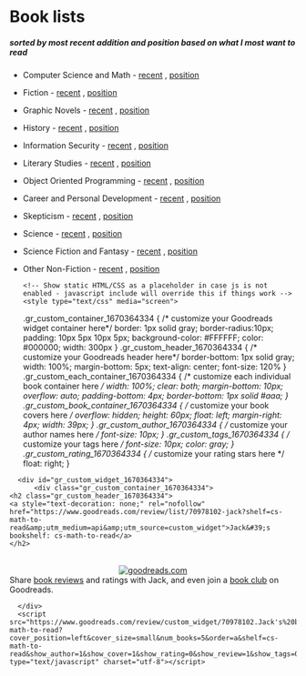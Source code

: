 # Book lists
#####  sorted by most recent addition and position based on what I most want to read

* Computer Science and Math - [recent](https://www.goodreads.com/review/list/70978102-jack?order=a&ref=nav_mybooks&shelf=cs-math-to-read&sort=position) , [position](https://www.goodreads.com/review/list/70978102-jack?shelf=cs-math-to-read&utm_medium=api&utm_source=custom_widget)
* Fiction - [recent]() , [position]()
* Graphic Novels - [recent]() , [position]()
* History - [recent]() , [position]()
* Information Security - [recent]() , [position]()
* Literary Studies - [recent]() , [position]()
* Object Oriented Programming - [recent]() , [position]()
* Career and Personal Development - [recent]() , [position]()
* Skepticism - [recent]() , [position]()
* Science - [recent]() , [position]()
* Science Fiction and Fantasy - [recent]() , [position]()
* Other Non-Fiction - [recent]() , [position]()

      <!-- Show static HTML/CSS as a placeholder in case js is not enabled - javascript include will override this if things work -->
      <style type="text/css" media="screen">
  .gr_custom_container_1670364334 {
    /* customize your Goodreads widget container here*/
    border: 1px solid gray;
    border-radius:10px;
    padding: 10px 5px 10px 5px;
    background-color: #FFFFFF;
    color: #000000;
    width: 300px
  }
  .gr_custom_header_1670364334 {
    /* customize your Goodreads header here*/
    border-bottom: 1px solid gray;
    width: 100%;
    margin-bottom: 5px;
    text-align: center;
    font-size: 120%
  }
  .gr_custom_each_container_1670364334 {
    /* customize each individual book container here */
    width: 100%;
    clear: both;
    margin-bottom: 10px;
    overflow: auto;
    padding-bottom: 4px;
    border-bottom: 1px solid #aaa;
  }
  .gr_custom_book_container_1670364334 {
    /* customize your book covers here */
    overflow: hidden;
    height: 60px;
      float: left;
      margin-right: 4px;
      width: 39px;
  }
  .gr_custom_author_1670364334 {
    /* customize your author names here */
    font-size: 10px;
  }
  .gr_custom_tags_1670364334 {
    /* customize your tags here */
    font-size: 10px;
    color: gray;
  }
  .gr_custom_rating_1670364334 {
    /* customize your rating stars here */
    float: right;
  }
</style>

      <div id="gr_custom_widget_1670364334">
          <div class="gr_custom_container_1670364334">
    <h2 class="gr_custom_header_1670364334">
    <a style="text-decoration: none;" rel="nofollow" href="https://www.goodreads.com/review/list/70978102-jack?shelf=cs-math-to-read&amp;utm_medium=api&amp;utm_source=custom_widget">Jack&#39;s bookshelf: cs-math-to-read</a>
    </h2>

  <br style="clear: both"/>
  <center>
    <a rel="nofollow" href="https://www.goodreads.com/"><img alt="goodreads.com" style="border:0" src="https://s.gr-assets.com/images/widget/widget_logo.gif" /></a>
  </center>
  <noscript>
    Share <a rel="nofollow" href="https://www.goodreads.com/">book reviews</a> and ratings with Jack, and even join a <a rel="nofollow" href="https://www.goodreads.com/group">book club</a> on Goodreads.
  </noscript>
  </div>

      </div>
      <script src="https://www.goodreads.com/review/custom_widget/70978102.Jack's%20bookshelf:%20cs-math-to-read?cover_position=left&cover_size=small&num_books=5&order=a&shelf=cs-math-to-read&show_author=1&show_cover=1&show_rating=0&show_review=1&show_tags=0&show_title=1&sort=random&widget_bg_color=FFFFFF&widget_bg_transparent=&widget_border_width=1&widget_id=1670364334&widget_text_color=000000&widget_title_size=medium&widget_width=medium" type="text/javascript" charset="utf-8"></script>
